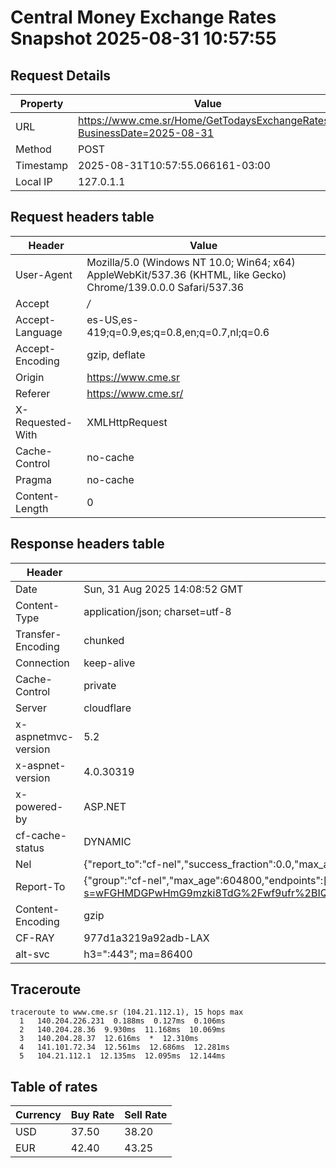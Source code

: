 # Central Money Exchange Rates Snapshot 2025-08-31 10:57:55
## Request Details

| Property | Value |
|----------|-------|
| URL | https://www.cme.sr/Home/GetTodaysExchangeRates/?BusinessDate=2025-08-31 |
| Method | POST |
| Timestamp | 2025-08-31T10:57:55.066161-03:00 |
| Local IP | 127.0.1.1 |
    
## Request headers table

| Header | Value |
|--------|-------|
| User-Agent | Mozilla/5.0 (Windows NT 10.0; Win64; x64) AppleWebKit/537.36 (KHTML, like Gecko) Chrome/139.0.0.0 Safari/537.36 |
| Accept | */* |
| Accept-Language | es-US,es-419;q=0.9,es;q=0.8,en;q=0.7,nl;q=0.6 |
| Accept-Encoding | gzip, deflate |
| Origin | https://www.cme.sr |
| Referer | https://www.cme.sr/ |
| X-Requested-With | XMLHttpRequest |
| Cache-Control | no-cache |
| Pragma | no-cache |
| Content-Length | 0 |

    
## Response headers table
| Header | Value |
|--------|-------|
| Date | Sun, 31 Aug 2025 14:08:52 GMT |
| Content-Type | application/json; charset=utf-8 |
| Transfer-Encoding | chunked |
| Connection | keep-alive |
| Cache-Control | private |
| Server | cloudflare |
| x-aspnetmvc-version | 5.2 |
| x-aspnet-version | 4.0.30319 |
| x-powered-by | ASP.NET |
| cf-cache-status | DYNAMIC |
| Nel | {"report_to":"cf-nel","success_fraction":0.0,"max_age":604800} |
| Report-To | {"group":"cf-nel","max_age":604800,"endpoints":[{"url":"https://a.nel.cloudflare.com/report/v4?s=wFGHMDGPwHmG9mzki8TdG%2Fwf9ufr%2BIQKD8iiLW1xVrsqFlc3k6UbJQPGwmFvyfQLz8ueH7MrOunJPwa%2BK5pasB3z72XREP1erkw%3D"}]} |
| Content-Encoding | gzip |
| CF-RAY | 977d1a3219a92adb-LAX |
| alt-svc | h3=":443"; ma=86400 |

## Traceroute 

```
traceroute to www.cme.sr (104.21.112.1), 15 hops max
  1   140.204.226.231  0.188ms  0.127ms  0.106ms 
  2   140.204.28.36  9.930ms  11.168ms  10.069ms 
  3   140.204.28.37  12.616ms  *  12.310ms 
  4   141.101.72.34  12.561ms  12.686ms  12.281ms 
  5   104.21.112.1  12.135ms  12.095ms  12.144ms 

```


## Table of rates

| Currency | Buy Rate | Sell Rate |
|----------|----------|-----------|
| USD | 37.50 | 38.20 |
| EUR | 42.40 | 43.25 |

